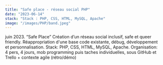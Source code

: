 ```yaml
---
title: "Safe place - réseau social PHP"
date: "2023-06-14"
stack: "Stack : PHP, CSS, HTML, MySQL, Apache"
image: "/images/PHP/band.jpeg"
---
```


juin 2023. “Safe Place”
Création d’un réseau social inclusif, safe et queer friendly. Réappropriation d'une base code existante, débug, développement et personnalisation. 
Stack: PHP, CSS, HTML, MySQL, Apache.
Organisation: 4 pers, 4 jours, mob programming puis taches individuelles, sous GitHub et Trello + contexte agile (rétro/démo)
